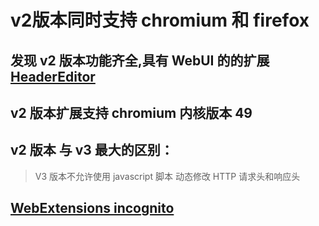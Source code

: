 # v2版本同时支持 chromium 和 firefox

## 发现 v2 版本功能齐全,具有 WebUI 的的扩展 [HeaderEditor](https://github.com/FirefoxBar/HeaderEditor.git)

## v2 版本扩展支持 chromium 内核版本 49

## v2 版本 与 v3 最大的区别：

> V3 版本不允许使用 javascript 脚本 动态修改 HTTP 请求头和响应头

## [WebExtensions incognito](https://developer.mozilla.org/en-US/docs/Mozilla/Add-ons/WebExtensions/manifest.json/incognito)

